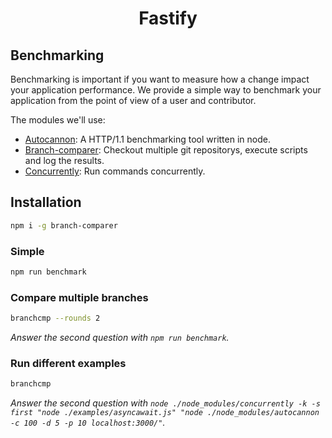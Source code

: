 <h1 align="center">Fastify</h1>

## Benchmarking
Benchmarking is important if you want to measure how a change impact your application performance. We provide a simple way to benchmark your application from the point of view of a user and contributor.

The modules we'll use:
- [Autocannon](https://github.com/mcollina/autocannon): A HTTP/1.1 benchmarking tool written in node.
- [Branch-comparer](https://github.com/StarpTech/branch-comparer): Checkout multiple git repositorys, execute scripts and log the results.
- [Concurrently](https://github.com/kimmobrunfeldt/concurrently): Run commands concurrently.

## Installation

```sh
npm i -g branch-comparer
```

### Simple
```sh
npm run benchmark
```

### Compare multiple branches
```sh
branchcmp --rounds 2
```
_Answer the second question with `npm run benchmark`._ 

### Run different examples

```sh
branchcmp
```
_Answer the second question with `node ./node_modules/concurrently -k -s first "node ./examples/asyncawait.js" "node ./node_modules/autocannon -c 100 -d 5 -p 10 localhost:3000/"`._ 

